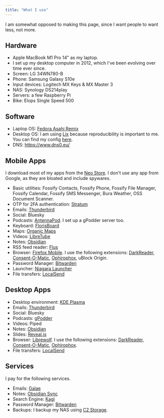 ```yaml
---
title: "What I use"
---
```


I am somewhat opposed to making this page, since I want people to want less, not more.

## Hardware

- Apple MacBook M1 Pro 14" as my laptop.
- I set up my desktop computer in 2012, which I've been evolving over time ever since.
- Screen: LG 34WN780-B
- Phone: Samsung Galaxy S10e
- Input devices: Logitech MX Keys & MX Master 3
- NAS: Synology DS214play
- Servers: a few Raspberry Pi 
- Bike: Elops Single Speed 500

## Software

- Laptop OS: [Fedora Asahi Remix](https://asahilinux.org/fedora/)
- Desktop OS: I am using [Lix](https://lix.systems/) because reproducibility is important to me. You can find my config [here](https://github.com/thomas-bouvier/dotfiles).
- DNS: https://www.dns0.eu/

## Mobile Apps

I download most of my apps from the [Neo Store](https://f-droid.org/packages/com.machiav3lli.fdroid/). I don't use any app from Google, as they are bloated and include spywares.

- Basic utilities: Fossify Contacts, Fossify Phone, Fossify File Manager, Fossify Calendar, Fossify SMS Messenger, Bura Weather, OSS Document Scanner.
- OTP for 2FA authentication: [Stratum](https://stratumauth.com/)
- Emails: [Thunderbird](https://www.thunderbird.net/en-US/mobile/)
- Social: Bluesky
- Podcasts: [AntennaPod](https://antennapod.org/). I set up a gPodder server too.
- Keyboard: [FlorisBoard](https://florisboard.org/)
- Maps: [Organic Maps](https://organicmaps.app/)
- Videos: [LibreTube](https://libretube.dev/)
- Notes: [Obsidian](https://obsidian.md/)
- RSS feed reader: [Flus](https://flus.fr/)
- Browser: [Firefox Mobile](https://www.mozilla.org/en/firefox/browsers/mobile/). I use the following extensions: [DarkReader](https://darkreader.org/), [Consent-O-Matic](https://consentomatic.au.dk/), [Ophirophox](https://ophirofox.ophir.dev/), uBlock Origin.
- Password Manager: [Bitwarden](https://bitwarden.com/)
- Launcher: [Niagara Launcher](https://niagaralauncher.app/)
- File transfers: [LocalSend](https://localsend.org/)

## Desktop Apps

- Desktop environment: [KDE Plasma](https://kde.org/plasma-desktop/)
- Emails: [Thunderbird](https://www.thunderbird.net/en-US/desktop/)
- Social: Bluesky
- Podcasts: [gPodder](https://gpodder.github.io/)
- Videos: Piped
- Notes: [Obsidian](https://obsidian.md/)
- Slides: [Reveal.js](https://revealjs.com/)
- Browser: [Librewolf](https://librewolf.net/). I use the following extensions: [DarkReader](https://darkreader.org/), [Consent-O-Matic](https://consentomatic.au.dk/), [Ophirophox](https://ophirofox.ophir.dev/).
- File transfers: [LocalSend](https://localsend.org/)

## Services

I pay for the following services.

- Emails: [Galae](https://www.galae.net/en/)
- Notes: [Obsidian Sync](https://obsidian.md/sync)
- Search Engine: [Kagi](https://kagi.com/settings?p=billing_plan)
- Password Manager: [Bitwarden](https://bitwarden.com/)
- Backups: I backup my NAS using [C2 Storage](https://c2.synology.com/en-global/storage/overview).
